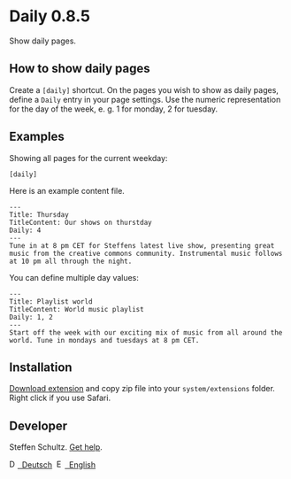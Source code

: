 Daily 0.8.5
===========
Show daily pages.


## How to show daily pages

Create a `[daily]` shortcut. On the pages you wish to show as daily pages, define a `Daily` entry in your page settings. Use the numeric representation for the day of the week, e. g. 1 for monday, 2 for tuesday. 

## Examples

Showing all pages for the current weekday: 

    [daily]

Here is an example content file. 

````
---
Title: Thursday
TitleContent: Our shows on thurstday
Daily: 4
---
Tune in at 8 pm CET for Steffens latest live show, presenting great music from the creative commons community. Instrumental music follows at 10 pm all through the night. 
````

You can define multiple day values: 

````
---
Title: Playlist world
TitleContent: World music playlist
Daily: 1, 2
---
Start off the week with our exciting mix of music from all around the world. Tune in mondays and tuesdays at 8 pm CET. 
````

## Installation

[Download extension](https://github.com/datenstrom/yellow-extensions/raw/master/zip/daily.zip) and copy zip file into your `system/extensions` folder. Right click if you use Safari.

## Developer

Steffen Schultz. [Get help](https://github.com/schulle4u/yellow-extensions-schulle4u/issues).

<p>
<a href="README-de.md"><img src="https://raw.githubusercontent.com/datenstrom/yellow-extensions/master/source/help/language-de.png" width="15" height="15" alt="Deutsch">&nbsp; Deutsch</a>&nbsp;
<a href="README.md"><img src="https://raw.githubusercontent.com/datenstrom/yellow-extensions/master/source/help/language-en.png" width="15" height="15" alt="English">&nbsp; English</a>&nbsp;
</p>
